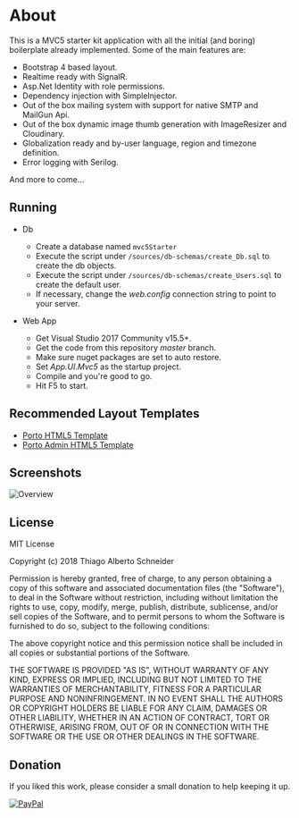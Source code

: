 # About
This is a MVC5 starter kit application with all the initial (and boring) boilerplate already implemented. Some of the main features are:

- Bootstrap 4 based layout.
- Realtime ready with SignalR.
- Asp.Net Identity with role permissions.
- Dependency injection with SimpleInjector.
- Out of the box mailing system with support for native SMTP and MailGun Api.
- Out of the box dynamic image thumb generation with ImageResizer and Cloudinary.
- Globalization ready and by-user language, region and timezone definition.
- Error logging with Serilog.

And more to come...

## Running

- Db
  - Create a database named `mvc5Starter`
  - Execute the script under `/sources/db-schemas/create_Db.sql` to create the db objects.
  - Execute the script under `/sources/db-schemas/create_Users.sql` to create the default user.
  - If necessary, change the _web.config_ connection string to point to your server.

- Web App
  - Get Visual Studio 2017 Community v15.5+.
  - Get the code from this repository _master_ branch.
  - Make sure nuget packages are set to auto restore.
  - Set _App.UI.Mvc5_ as the startup project.
  - Compile and you're good to go.
  - Hit F5 to start.

## Recommended Layout Templates

- [Porto HTML5 Template](http://themeforest.net/item/porto-responsive-html5-template/4106987?ref=Sartor)
- [Porto Admin HTML5 Template](https://themeforest.net/item/porto-admin-responsive-html5-template/8539472?ref=Sartor)

## Screenshots

![Overview](/media/ss1.png?raw=true "Overview")

## License

MIT License

Copyright (c) 2018 Thiago Alberto Schneider

Permission is hereby granted, free of charge, to any person obtaining a copy
of this software and associated documentation files (the "Software"), to deal
in the Software without restriction, including without limitation the rights
to use, copy, modify, merge, publish, distribute, sublicense, and/or sell
copies of the Software, and to permit persons to whom the Software is
furnished to do so, subject to the following conditions:

The above copyright notice and this permission notice shall be included in all
copies or substantial portions of the Software.

THE SOFTWARE IS PROVIDED "AS IS", WITHOUT WARRANTY OF ANY KIND, EXPRESS OR
IMPLIED, INCLUDING BUT NOT LIMITED TO THE WARRANTIES OF MERCHANTABILITY,
FITNESS FOR A PARTICULAR PURPOSE AND NONINFRINGEMENT. IN NO EVENT SHALL THE
AUTHORS OR COPYRIGHT HOLDERS BE LIABLE FOR ANY CLAIM, DAMAGES OR OTHER
LIABILITY, WHETHER IN AN ACTION OF CONTRACT, TORT OR OTHERWISE, ARISING FROM,
OUT OF OR IN CONNECTION WITH THE SOFTWARE OR THE USE OR OTHER DEALINGS IN THE
SOFTWARE.

## Donation

If you liked this work, please consider a small donation to help keeping it up.  

[![PayPal](https://www.paypalobjects.com/en_US/i/btn/btn_donateCC_LG.gif)](https://www.paypal.com/cgi-bin/webscr?cmd=_s-xclick&hosted_button_id=V5RS2ZLZKG37E)
